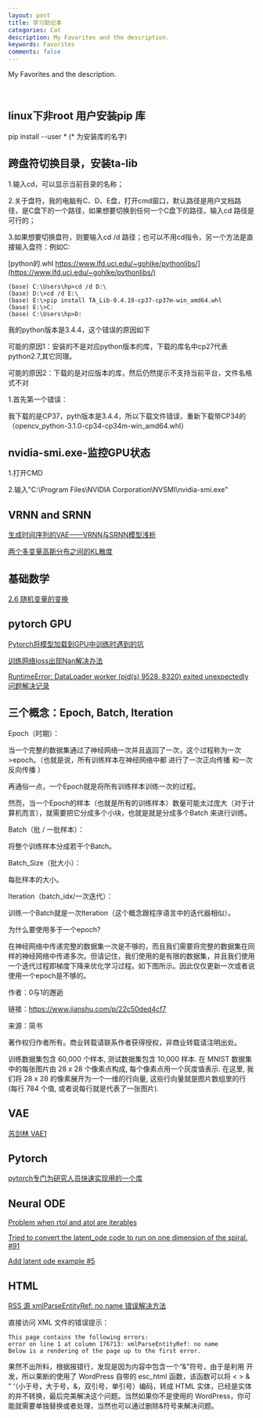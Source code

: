 ```yaml
---
layout: post
title: 学习助记本
categories: Cat
description: My Favorites and the description.
keywords: Favorites
comments: false
---
```


My Favorites and the description.

<br/>

## linux下非root 用户安装pip 库

pip install --user *     (* 为安装库的名字)

## 跨盘符切换目录，安装ta-lib

1.输入cd，可以显示当前目录的名称；

2.关于盘符，我的电脑有C、D、E盘，打开cmd窗口，默认路径是用户文档路径，是C盘下的一个路径，如果想要切换到任何一个C盘下的路径，输入cd 路径是可行的；

3.如果想要切换盘符，则要输入cd /d 路径；也可以不用cd指令，另一个方法是直接输入盘符：例如C:

[python的.whl https://www.lfd.uci.edu/~gohlke/pythonlibs/](https://www.lfd.uci.edu/~gohlke/pythonlibs/)

```
(base) C:\Users\hp>cd /d D:\
(base) D:\>cd /d E:\
(base) E:\>pip install TA_Lib-0.4.19-cp37-cp37m-win_amd64.whl
(base) E:\>C:
(base) C:\Users\hp>D:

```

我的python版本是3.4.4，这个错误的原因如下

可能的原因1：安装的不是对应python版本的库，下载的库名中cp27代表python2.7,其它同理。

可能的原因2：下载的是对应版本的库，然后仍然提示不支持当前平台，文件名格式不对

1.首先第一个错误：

我下载的是CP37，pyth版本是3.4.4，所以下载文件错误，重新下载带CP34的（opencv_python-3.1.0-cp34-cp34m-win_amd64.whl）

## nvidia-smi.exe-监控GPU状态

1.打开CMD

2.输入"C:\Program Files\NVIDIA Corporation\NVSMI\nvidia-smi.exe"


## VRNN and SRNN

[生成时间序列的VAE——VRNN与SRNN模型浅析](https://zhuanlan.zhihu.com/p/272106709)

[两个多变量高斯分布之间的KL散度](https://zhuanlan.zhihu.com/p/55778595)

## 基础数学

[2.6 随机变量的变换](https://zhuanlan.zhihu.com/p/35965931)

## pytorch GPU
[Pytorch将模型加载到GPU中训练时遇到的坑](https://blog.csdn.net/weixin_42118374/article/details/105102153)

[训练网络loss出现Nan解决办法](https://zhuanlan.zhihu.com/p/89588946)

[RuntimeError: DataLoader worker (pid(s) 9528, 8320) exited unexpectedly问题解决记录](https://blog.csdn.net/gyl1050097468/article/details/107523290)

[]()

## 三个概念：Epoch, Batch, Iteration

Epoch（时期）：

当一个完整的数据集通过了神经网络一次并且返回了一次，这个过程称为一次>epoch。（也就是说，所有训练样本在神经网络中都 进行了一次正向传播 和一次反向传播 ）

再通俗一点，一个Epoch就是将所有训练样本训练一次的过程。

然而，当一个Epoch的样本（也就是所有的训练样本）数量可能太过庞大（对于计算机而言），就需要把它分成多个小块，也就是就是分成多个Batch 来进行训练。

Batch（批 / 一批样本）：

将整个训练样本分成若干个Batch。

Batch_Size（批大小）：

每批样本的大小。

Iteration（batch_idx/一次迭代）：

训练一个Batch就是一次Iteration（这个概念跟程序语言中的迭代器相似）。

为什么要使用多于一个epoch?

在神经网络中传递完整的数据集一次是不够的，而且我们需要将完整的数据集在同样的神经网络中传递多次。但请记住，我们使用的是有限的数据集，并且我们使用一个迭代过程即梯度下降来优化学习过程。如下图所示。因此仅仅更新一次或者说使用一个epoch是不够的。

作者：0与1的邂逅

链接：https://www.jianshu.com/p/22c50ded4cf7

来源：简书

著作权归作者所有。商业转载请联系作者获得授权，非商业转载请注明出处。

训练数据集包含 60,000 个样本, 测试数据集包含 10,000 样本. 在 MNIST 数据集中的每张图片由 28 x 28 个像素点构成, 每个像素点用一个灰度值表示. 在这里, 我们将 28 x 28 的像素展开为一个一维的行向量, 这些行向量就是图片数组里的行(每行 784 个值, 或者说每行就是代表了一张图片). 

## VAE

[苏剑林 VAE1](https://spaces.ac.cn/archives/5253)


## Pytorch

[pytorch专门为研究人员快速实现用的一个库](https://pytorch-lightning-bolts.readthedocs.io/en/latest/introduction_guide.html)

## Neural ODE

[Problem when rtol and atol are iterables](https://github.com/rtqichen/torchdiffeq/issues/4)

[Tried to convert the latent_ode code to run on one dimension of the spiral. #91](https://github.com/rtqichen/torchdiffeq/issues/91)

[Add latent ode example #5](https://github.com/rtqichen/torchdiffeq/pull/5)

## HTML

[RSS 源 xmlParseEntityRef: no name 错误解决方法](https://www.it131.org/8487.html)


直接访问 XML 文件的错误提示：

    This page contains the following errors:
    error on line 1 at column 176713: xmlParseEntityRef: no name
    Below is a rendering of the page up to the first error.

果然不出所料，根据报错行，发现是因为内容中包含一个“&”符号，由于是利用 开发，所以果断的使用了 WordPress 自带的 esc_html 函数，该函数可以将 < > & ” ‘（小于号，大于号，&，双引号，单引号）编码，转成 HTML 实体，已经是实体的并不转换，最后完美解决这个问题。当然如果你不是使用的 WordPress，你可能就需要单独替换或者处理，当然也可以通过删除&符号来解决问题。

